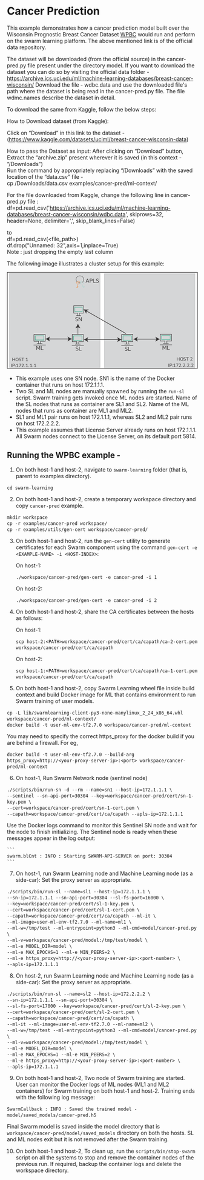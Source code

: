 # Cancer Prediction

This example demonstrates how a cancer prediction model built over the Wisconsin Prognostic Breast Cancer Dataset [WPBC](https://archive.ics.uci.edu/ml/datasets/breast+cancer+wisconsin+(Prognostic)) would run and perform on the swarm learning platform.
The above mentioned link is of the official data repository. 

The dataset will be downloaded (from the official source) in the cancer-pred.py file present under the directory model. If you want to download the dataset you can do so by visiting the official data folder - https://archive.ics.uci.edu/ml/machine-learning-databases/breast-cancer-wisconsin/
Download the file - wdbc.data and use the downloaded file's path where the dataset is being read in the cancer-pred.py file. The file wdmc.names describe the dataset in detail.


To download the same from Kaggle, follow the below steps: 

How to Download dataset (from Kaggle):

Click on “Download” in this link to the dataset - (https://www.kaggle.com/datasets/uciml/breast-cancer-wisconsin-data)

How to pass the Dataset as input:
After clicking on  “Download” button, Extract the “archive.zip” present wherever it is saved (in this context - “/Downloads”)  
Run the command by appropriately replacing “/Downloads” with the saved location of the “data.csv” file -   
cp /Downloads/data.csv  examples/cancer-pred/ml-context/  

For the file downloaded from Kaggle, change the following line in cancer-pred.py file :  
df=pd.read_csv('https://archive.ics.uci.edu/ml/machine-learning-databases/breast-cancer-wisconsin/wdbc.data', skiprows=32, header=None, delimiter=',', skip_blank_lines=False)

to  
df=pd.read_csv(<file_path>)  
df.drop("Unnamed: 32",axis=1,inplace=True)  
Note : just dropping the empty last column



The following image illustrates a cluster setup for this example:

![WPBC Cluster Setup](/docs/User/GUID-4D303DEC-8E71-43F4-BDCB-04B0C1AE79D8-high.png)
-   This example uses one SN node. SN1 is the name of the Docker container that runs on host 172.1.1.1.
-   Two SL and ML nodes are manually spawned by running the `run-sl` script. Swarm training gets invoked once ML nodes are started. Name of the SL nodes that runs as container are SL1 and SL2. Name of the ML nodes that runs as container are ML1 and ML2.
-   SL1 and ML1 pair runs on host 172.1.1.1, whereas SL2 and ML2 pair runs on host 172.2.2.2.
-   This example assumes that License Server already runs on host 172.1.1.1. All Swarm nodes connect to the License Server, on its default port 5814.

## Running the WPBC example -

1.  On both host-1 and host-2, navigate to `swarm-learning` folder \(that is, parent to examples directory\).

```
cd swarm-learning
```

2.  On both host-1 and host-2, create a temporary workspace directory and copy `cancer-pred` example.

```
mkdir workspace
cp -r examples/cancer-pred workspace/
cp -r examples/utils/gen-cert workspace/cancer-pred/
```

3.  On both host-1 and host-2, run the `gen-cert` utility to generate certificates for each Swarm component using the command `gen-cert -e <EXAMPLE-NAME> -i <HOST-INDEX>`:

    On host-1:

    ```
    ./workspace/cancer-pred/gen-cert -e cancer-pred -i 1
    ```

    On host-2:

    ```
    ./workspace/cancer-pred/gen-cert -e cancer-pred -i 2
    ```

4.  On both host-1 and host-2, share the CA certificates between the hosts as follows:

    On host-1:

    ```
    scp host-2:<PATH>workspace/cancer-pred/cert/ca/capath/ca-2-cert.pem workspace/cancer-pred/cert/ca/capath
    ```

    On host-2:

    ```
    scp host-1:<PATH>workspace/cancer-pred/cert/ca/capath/ca-1-cert.pem workspace/cancer-pred/cert/ca/capath
    ```

5.  On both host-1 and host-2, copy Swarm Learning wheel file inside build context and build Docker image for ML that contains environment to run Swarm training of user models.

```
cp -L lib/swarmlearning-client-py3-none-manylinux_2_24_x86_64.whl workspace/cancer-pred/ml-context/
docker build -t user-ml-env-tf2.7.0 workspace/cancer-pred/ml-context
```
You may need to specify the correct https_proxy for the docker build if you are behind a firewall. For eg,
``` 
docker build -t user-ml-env-tf2.7.0 --build-arg https_proxy=http://<your-proxy-server-ip>:<port> workspace/cancer-pred/ml-context
```

6.  On host-1, Run Swarm Network node \(sentinel node\)

```
./scripts/bin/run-sn -d --rm --name=sn1 --host-ip=172.1.1.1 \
--sentinel --sn-api-port=30304 --key=workspace/cancer-pred/cert/sn-1-key.pem \
--cert=workspace/cancer-pred/cert/sn-1-cert.pem \
--capath=workspace/cancer-pred/cert/ca/capath --apls-ip=172.1.1.1
```

   Use the Docker logs command to monitor this Sentinel SN node and wait for the node to finish initializing. The Sentinel node is ready when these messages appear in the log output:

    ```
    swarm.blCnt : INFO : Starting SWARM-API-SERVER on port: 30304
    ```

7.  On host-1, run Swarm Learning node and Machine Learning node \(as a side-car\): Set the proxy server as appropriate.

```
./scripts/bin/run-sl --name=sl1 --host-ip=172.1.1.1 \
--sn-ip=172.1.1.1 --sn-api-port=30304 --sl-fs-port=16000 \
--key=workspace/cancer-pred/cert/sl-1-key.pem \
--cert=workspace/cancer-pred/cert/sl-1-cert.pem \
--capath=workspace/cancer-pred/cert/ca/capath --ml-it \
--ml-image=user-ml-env-tf2.7.0 --ml-name=ml1 \
--ml-w=/tmp/test --ml-entrypoint=python3 --ml-cmd=model/cancer-pred.py \
--ml-v=workspace/cancer-pred/model:/tmp/test/model \
--ml-e MODEL_DIR=model \
--ml-e MAX_EPOCHS=1 --ml-e MIN_PEERS=2 \
--ml-e https_proxy=http://<your-proxy-server-ip>:<port-number> \
--apls-ip=172.1.1.1
```

8.  On host-2, run Swarm Learning node and Machine Learning node \(as a side-car\): Set the proxy server as appropriate.

```
./scripts/bin/run-sl --name=sl2 --host-ip=172.2.2.2 \
--sn-ip=172.1.1.1 --sn-api-port=30304 \
--sl-fs-port=17000 --key=workspace/cancer-pred/cert/sl-2-key.pem \
--cert=workspace/cancer-pred/cert/sl-2-cert.pem \
--capath=workspace/cancer-pred/cert/ca/capath \
--ml-it --ml-image=user-ml-env-tf2.7.0 --ml-name=ml2 \
--ml-w=/tmp/test --ml-entrypoint=python3 --ml-cmd=model/cancer-pred.py \
--ml-v=workspace/cancer-pred/model:/tmp/test/model \
--ml-e MODEL_DIR=model \
--ml-e MAX_EPOCHS=1 --ml-e MIN_PEERS=2 \
--ml-e https_proxy=http://<your-proxy-server-ip>:<port-number> \
--apls-ip=172.1.1.1
```

9.  On both host-1 and host-2, Two node of Swarm training are started. User can monitor the Docker logs of ML nodes \(ML1 and ML2 containers\) for Swarm training on both host-1 and host-2. Training ends with the following log message:

```
SwarmCallback : INFO : Saved the trained model - model/saved_models/cancer-pred.h5
```

   Final Swarm model is saved inside the model directory that is `workspace/cancer-pred/model/saved_models` directory on both the hosts. SL and ML nodes exit but it is not removed after the Swarm training.

10. On both host-1 and host-2, To clean up, run the `scripts/bin/stop-swarm` script on all the systems to stop and remove the container nodes of the previous run. If required, backup the container logs and delete the workspace directory.
